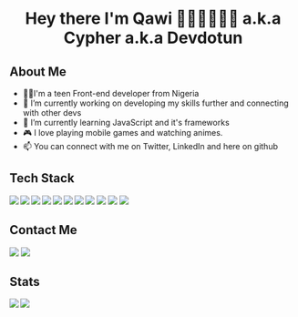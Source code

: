 <h1 align="center">Hey there I'm Qawi 👋🏿👋🏿👋🏿 a.k.a Cypher a.k.a Devdotun</h1>
<h2> About Me</h2>
<ul>
<li>🐱‍👤I'm a teen Front-end developer from Nigeria</li>
<li>🔭 I’m currently working on developing my skills further and connecting with other devs</li>
<li>🌱 I’m currently learning JavaScript and it's frameworks</li>
<li>🎮 I love playing mobile games and watching animes.</li>
<li>📫 You can connect with me on Twitter, LinkedIn and here on github
</ul>
<h2>Tech Stack</h2>
<img align="left" src="https://img.shields.io/badge/html5-%23E34F26.svg?style=for-the-badge&logo=html5&logoColor=white" />
<img align="left" src="https://img.shields.io/badge/css3-%231572B6.svg?style=for-the-badge&logo=css3&logoColor=white" />
<img src="https://img.shields.io/badge/javascript-%23323330.svg?style=for-the-badge&logo=javascript&logoColor=%23F7DF1E" /> 
<img align="left" src = "https://img.shields.io/badge/bootstrap-%23563D7C.svg?style=for-the-badge&logo=bootstrap&logoColor=white" />
<img align="left"src ="https://img.shields.io/badge/jquery-%230769AD.svg?style=for-the-badge&logo=jquery&logoColor=white" />
<img src = "https://img.shields.io/badge/react-%2320232a.svg?style=for-the-badge&logo=react&logoColor=%2361DAFB" />
<img align = "left" src = "https://img.shields.io/badge/WordPress-%23117AC9.svg?style=for-the-badge&logo=WordPress&logoColor=white" />
<img align = "left" src = "https://img.shields.io/badge/node.js-6DA55F?style=for-the-badge&logo=node.js&logoColor=white" />
<img src = "https://img.shields.io/badge/SASS-hotpink.svg?style=for-the-badge&logo=SASS&logoColor=white" />
<img align ="left" src = "https://img.shields.io/badge/git-%23F05033.svg?style=for-the-badge&logo=git&logoColor=white" />
<img src ="https://img.shields.io/badge/github-%23121011.svg?style=for-the-badge&logo=github&logoColor=white" />
<h2>Contact Me</h2>
<a href ="https://www.linkedin.com/in/abdul-qawi-laniyan-173355248/"><img src = "https://img.shields.io/badge/linkedin-%230077B5.svg?style=for-the-badge&logo=linkedin&logoColor=white" /></a>
<a href ="https://twitter.com/Devdotun"><img src = "https://img.shields.io/badge/Twitter-%231DA1F2.svg?style=for-the-badge&logo=Twitter&logoColor=white" /></a>
<h2>Stats</h2>
<img align="left" src ="https://github-readme-stats.vercel.app/api?username=Oladotunlaniyan&show_icons=true&theme=radical" />
<img align="left" src ="https://github-readme-stats.vercel.app/api/top-langs/?username=Oladotunlaniyan&layout=compact)](https://github.com/anuraghazra/github-readme-stats" />

